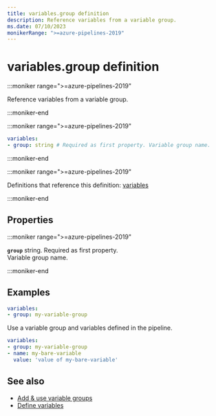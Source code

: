 ```yaml
---
title: variables.group definition
description: Reference variables from a variable group.
ms.date: 07/10/2023
monikerRange: ">=azure-pipelines-2019"
---
```


# variables.group definition

<!-- :::description::: -->
:::moniker range=">=azure-pipelines-2019"

<!-- :::editable-content name="description"::: -->
Reference variables from a variable group.
<!-- :::editable-content-end::: -->

:::moniker-end
<!-- :::description-end::: -->

<!-- :::syntax::: -->
:::moniker range=">=azure-pipelines-2019"

```yaml
variables:
- group: string # Required as first property. Variable group name.
```

:::moniker-end
<!-- :::syntax-end::: -->

<!-- :::parents::: -->
:::moniker range=">=azure-pipelines-2019"

Definitions that reference this definition: [variables](variables.md)

:::moniker-end
<!-- :::parents-end::: -->

## Properties

<!-- :::properties::: -->
<!-- :::item name="group"::: -->
:::moniker range=">=azure-pipelines-2019"

**`group`** string. Required as first property.<br><!-- :::editable-content name="propDescription"::: -->
Variable group name.
<!-- :::editable-content-end::: -->

:::moniker-end
<!-- :::item-end::: -->
<!-- :::properties-end::: -->

<!-- :::remarks::: -->
<!-- :::editable-content name="remarks"::: -->
<!-- :::editable-content-end::: -->
<!-- :::remarks-end::: -->

<!-- :::examples::: -->
<!-- :::editable-content name="examples"::: -->
## Examples

```yaml
variables:
- group: my-variable-group
```

Use a variable group and variables defined in the pipeline.

```yaml
variables:
- group: my-variable-group
- name: my-bare-variable
  value: 'value of my-bare-variable'
```
<!-- :::editable-content-end::: -->
<!-- :::examples-end::: -->

<!-- :::see-also::: -->
<!-- :::editable-content name="seeAlso"::: -->
## See also

- [Add & use variable groups](/azure/devops/pipelines/library/variable-groups)
- [Define variables](/azure/devops/pipelines/process/variables)
<!-- :::editable-content-end::: -->
<!-- :::see-also-end::: -->